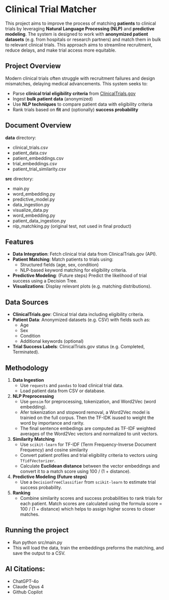 # Clinical Trial Matcher

This project aims to improve the process of matching **patients** to clinical trials by leveraging **Natural Language Processing (NLP)** and **predictive modeling**. The system is designed to work with **anonymized patient datasets** (e.g. from hospitals or research partners) and match them in bulk to relevant clinical trials. This approach aims to streamline recruitment, reduce delays, and make trial access more equitable.

## Project Overview

Modern clinical trials often struggle with recruitment failures and design mismatches, delaying medical advancements. This system seeks to:

- Parse **clinical trial eligibility criteria** from [ClinicalTrials.gov](https://clinicaltrials.gov/)
- Ingest **bulk patient data** (anonymized)
- Use **NLP techniques** to compare patient data with eligibility criteria
- Rank trials based on **fit** and (optionally) **success probability**

## Document Overview
**data** directory:
  - clinical_trials.csv
  - patient_data.csv
  - patient_embeddings.csv
  - trial_embeddings.csv
  - patient_trial_similarity.csv

**src** directory:
- main.py
- word_embedding.py
- predictive_model.py
- data_ingestion.py
- visualize_data.py
- word_embedding.py
- patient_data_ingestion.py
- nlp_matchking.py (original test, not used in final product)

## Features

- **Data Integration**: Fetch clinical trial data from ClinicalTrials.gov (API).
- **Patient Matching**: Match patients to trials using:
  - Structured fields (age, sex, condition)
  - NLP-based keyword matching for eligibility criteria.
- **Predictive Modeling**: (Future steps) Predict the likelihood of trial success using a Decision Tree. 
- **Visualizations**: Display relevant plots (e.g. matching distributions).

## Data Sources

- **ClinicalTrials.gov**: Clinical trial data including eligibility criteria.
- **Patient Data**: Anonymized datasets (e.g. CSV) with fields such as:
  - Age
  - Sex
  - Condition
  - Additional keywords (optional)
- **Trial Success Labels**: ClinicalTrials.gov status (e.g. Completed, Terminated).

## Methodology

1. **Data Ingestion**
   - Use `requests` and `pandas` to load clinical trial data.
   - Load patient data from CSV or database.
2. **NLP Preprocessing**
   - Use `gensim` for preprocessing, tokenization, and Word2Vec (word embedding).
   - Afer tokenization and stopword removal, a Word2Vec model is trainied on the full corpus. Then the TF-IDK isused to weight the word by importance and rarity.
   - The final sentence embedings are computed as TF-IDF weighted averages of the Word2Vec vectors and normalized to unit vectors. 
3. **Similarity Matching**
   - Use `scikit-learn` for TF-IDF (Term Frequency-Inverse Document Frequency) and cosine similarity
   - Convert patient profiles and trial eligibility criteria to vectors using `TfidfVectorizer`.
   - Calculate **Euclidean distance** between the vector embeddings and convert it to a match score using 100 / (1 + distance).
4. **Predictive Modeling (Future steps)**
   - Use a `DecisionTreeClassifier` from `scikit-learn` to estimate trial success probability.
5. **Ranking**
   - Combine similarity scores and success probabilities to rank trials for each patient. Match scores are calculated using the formula score = 100 / (1 + distance) which helps to assign higher scores to closer matches.

## Running the project
- Run python src/main.py
- This will load the data, train the embeddings preforms the matching, and save the output to a CSV.

## AI Citations:
- ChatGPT-4o
- Claude Opus 4
- Github Copilot
